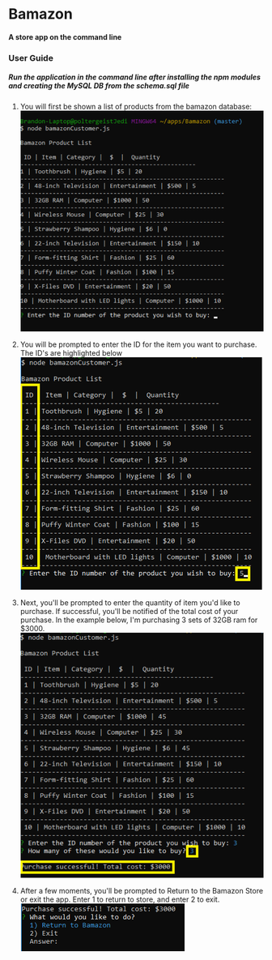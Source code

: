 # Bamazon
#### A store app on the command line

### User Guide

##### Run the application in the command line after installing the npm modules and creating the MySQL DB from the schema.sql file

1. You will first be shown a list of products from the bamazon database:
  ![First instruction](/images/1st_instruction.png)
  
1. You will be prompted to enter the  ID for the item you want to purchase. The ID's are highlighted below
  ![Second instruction](/images/2nd_instruction.png)
  
1. Next, you'll be prompted to enter the quantity of item you'd like to purchase. If successful, you'll be notified of the total cost of your purchase. In the example below, I'm purchasing 3 sets of 32GB ram for $3000.
  ![Third instruction](/images/3rd_instruction.png)
  
1. After a few moments, you'll be prompted to Return to the Bamazon Store or exit the app. Enter 1 to return to store, and enter 2 to exit.
  ![Fourth instruction](/images/4th_instruction.png)


